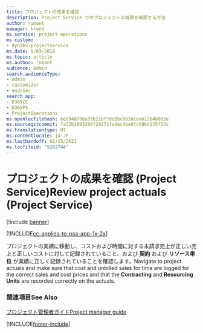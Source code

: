 ```yaml
---
title: プロジェクトの成果を確認
description: Project Service でのプロジェクトの成果を確認する方法
author: rumant
manager: kfend
ms.service: project-operations
ms.custom:
- dyn365-projectservice
ms.date: 8/03/2018
ms.topic: article
ms.author: rumant
audience: Admin
search.audienceType:
- admin
- customizer
- enduser
search.app:
- D365CE
- D365PS
- ProjectOperations
ms.openlocfilehash: 68d940790a33b22bf7dd8bc663dcea61264b082e
ms.sourcegitcommit: fa32b1893286f20271fa4ec4be8fc68bd135f53c
ms.translationtype: HT
ms.contentlocale: ja-JP
ms.lasthandoff: 02/15/2021
ms.locfileid: "5282744"
---
```

# <a name="review-project-actuals-project-service"></a><span data-ttu-id="467d7-103">プロジェクトの成果を確認 (Project Service)</span><span class="sxs-lookup"><span data-stu-id="467d7-103">Review project actuals (Project Service)</span></span>

[!include [banner](../includes/psa-now-project-operations.md)]

[!INCLUDE[cc-applies-to-psa-app-1x-2x](../includes/cc-applies-to-psa-app-1x-2x.md)]

<span data-ttu-id="467d7-104">プロジェクトの実績に移動し、コストおよび時間に対する未請求売上が正しい売上と正しいコストに対して記録されていること、および **契約** および **リソース単位** が実績に正しく記録されていることを確認します。</span><span class="sxs-lookup"><span data-stu-id="467d7-104">Navigate to project actuals and make sure that cost and unbilled sales for time are logged for the correct sales and cost prices and that the **Contracting** and **Resourcing Units** are recorded correctly on the actuals.</span></span>  
  
### <a name="see-also"></a><span data-ttu-id="467d7-105">関連項目</span><span class="sxs-lookup"><span data-stu-id="467d7-105">See Also</span></span>  
 [<span data-ttu-id="467d7-106">プロジェクト管理者ガイド</span><span class="sxs-lookup"><span data-stu-id="467d7-106">Project manager guide</span></span>](../psa/project-manager-guide.md)


[!INCLUDE[footer-include](../includes/footer-banner.md)]